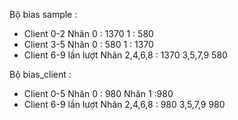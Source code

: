 Bộ bias sample : 
* Client 0-2 Nhãn 0 : 1370 1 : 580
* Client 3-5 Nhãn 0 : 580 1 : 1370
* Client 6-9 lần lượt Nhãn 2,4,6,8 : 1370 3,5,7,9 580

Bộ bias_client : 
* Client 0-5 Nhãn 0 : 980 Nhãn 1 :980
* Client 6-9 lần lượt Nhãn 2,4,6,8 : 980 3,5,7,9 980
